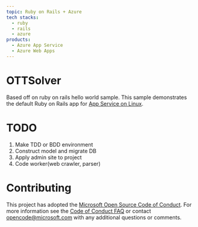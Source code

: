 ```yaml
---
topic: Ruby on Rails + Azure
tech stacks:
  - ruby
  - rails
  - azure
products:
  - Azure App Service
  - Azure Web Apps
---
```


# OTTSolver

Based off on ruby on rails hello world sample.
This sample demonstrates the default Ruby on Rails app for [App Service on Linux](https://docs.microsoft.com/azure/app-service/containers).

# TODO
1. Make TDD or BDD environment
2. Construct model and migrate DB
3. Apply admin site to project
4. Code worker(web crawler, parser)

# Contributing

This project has adopted the [Microsoft Open Source Code of Conduct](https://opensource.microsoft.com/codeofconduct/). For more information see the [Code of Conduct FAQ](https://opensource.microsoft.com/codeofconduct/faq/) or contact [opencode@microsoft.com](mailto:opencode@microsoft.com) with any additional questions or comments.
